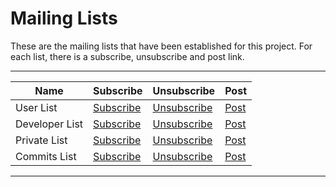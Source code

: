 # Mailing Lists

These are the mailing lists that have been established for this project. For each list, there is a subscribe, unsubscribe and post link.

<hr/>

Name| Subscribe| Unsubscribe| Post
--------------------------|----|----|----
User List | [Subscribe](mailto:user-subscribe@phoenix.incubator.apache.org) | [Unsubscribe](mailto:user-unsubscribe@phoenix.incubator.apache.org) | [Post](mailto:user@phoenix.incubator.apache.org)
Developer List | [Subscribe](mailto:dev-subscribe@phoenix.incubator.apache.org) | [Unsubscribe](mailto:dev-unsubscribe@phoenix.incubator.apache.org) | [Post](mailto:dev@phoenix.incubator.apache.org)
Private List | [Subscribe](mailto:private-subscribe@phoenix.incubator.apache.org) | [Unsubscribe](mailto:private-unsubscribe@phoenix.incubator.apache.org) | [Post](mailto:private@phoenix.incubator.apache.org)
Commits List | [Subscribe](mailto:commits-subscribe@phoenix.incubator.apache.org) | [Unsubscribe](mailto:commits-unsubscribe@phoenix.incubator.apache.org) | [Post](mailto:commits@phoenix.incubator.apache.org)

<hr/>
